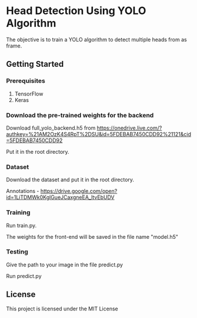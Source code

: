 # Head Detection Using YOLO Algorithm
The objective is to train a YOLO algorithm to detect multiple heads from as frame.

## Getting Started
### Prerequisites
1. TensorFlow
2. Keras

### Download the pre-trained weights for the backend
Download full_yolo_backend.h5 from https://onedrive.live.com/?authkey=%21AM2OzK4S4RpT%2DSU&id=5FDEBAB7450CDD92%21121&cid=5FDEBAB7450CDD92

Put it in the root directory.
### Dataset
 Download the dataset and put it in the root directory.
 
 Annotations - https://drive.google.com/open?id=1LiTDMWk0KglGueJCaxgneEA_ltvEbUDV
 
### Training
Run train.py.

The weights for the front-end will be saved in the file name "model.h5"

### Testing
Give the path to your image in the file predict.py

Run predict.py

## License
This project is licensed under the MIT License 

